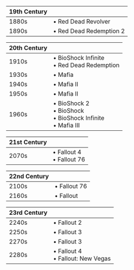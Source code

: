 |19th Century||
|---|---|
1880s | • Red Dead Revolver 
1890s | • Red Dead Redemption 2

|20th Century||
|---|---|
1910s | • BioShock Infinite<br/>• Red Dead Redemption 
1930s | • Mafia 
1940s | • Mafia II
1950s | • Mafia II 
1960s | • BioShock 2<br/>• BioShock<br/>• BioShock Infinite<br/>• Mafia III 

|21st Century||
|---|---|
2070s | • Fallout 4<br/>• Fallout 76

|22nd Century||
|---|---|
2100s | • Fallout 76
2160s | • Fallout 

|23rd Century||
|---|---|
2240s | • Fallout 2
2250s | • Fallout 3 
2270s | • Fallout 3
2280s | • Fallout 4<br/>• Fallout: New Vegas
